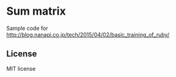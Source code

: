 # Sum matrix

Sample code for http://blog.nanapi.co.jp/tech/2015/04/02/basic_training_of_ruby/

## License

MIT license